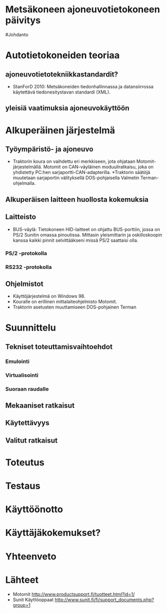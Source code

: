 
# Metsäkoneen ajoneuvotietokoneen päivitys

#Johdanto

# Autotietokoneiden teoriaa
## ajoneuvotietotekniikkastandardit?
* StanForD 2010: Metsäkoneiden tiedonhallinnassa ja datansiirrossa käytettävä tiedonesitystavan standardi (XML).

## yleisiä vaatimuksia ajoneuvokäyttöön

# Alkuperäinen järjestelmä
## Työympäristö- ja ajoneuvo
* Traktorin koura on vaihdettu eri merkkiseen, jota ohjataan Motomit-järjestelmällä. Motomit on CAN-väyläinen moduuliratkaisu, joka on yhdistetty PC:hen sarjaportti-CAN-adapterilla.
*Traktorin säätöjä muutetaan sarjaportin välityksellä DOS-pohjaisella Valmetin Terman-ohjelmalla.
## Alkuperäisen laitteen huollosta kokemuksia

## Laitteisto
* BUS-väylä: Tietokoneen HID-laitteet on ohjattu BUS-porttiin, jossa on PS/2 Sunitin omassa pinoutissa. Mittasin yleismittarin ja oskilloskoopin kanssa kaikki pinnit selvittääkseni missä PS/2 saattaisi olla.
### PS/2 -protokolla
### RS232 -protokolla


## Ohjelmistot
* Käyttöjärjestelmä on Windows 98. 
* Kouralle on erillinen mittalaiteohjelmisto Motomit.
* Traktorin asetusten muuttamiseen DOS-pohjainen Terman

# Suunnittelu
## Tekniset toteuttamisvaihtoehdot
### Emulointi
### Virtualisointi
### Suoraan raudalle
## Mekaaniset ratkaisut
## Käytettävyys
## Valitut ratkaisut

# Toteutus
# Testaus
# Käyttöönotto

# Käyttäjäkokemukset?

# Yhteenveto
# Lähteet
* Motomit http://www.productsupport.fi/tuotteet.html?id=1/
* Sunit Käyttöoppaat http://www.sunit.fi/fi/support_documents.php?group=1